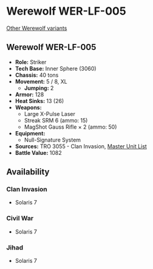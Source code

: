 # Werewolf WER-LF-005

[Other Werewolf variants](../werewolf.md)

## Werewolf WER-LF-005
- **Role:** Striker
- **Tech Base:** Inner Sphere (3060)
- **Chassis:** 40 tons
- **Movement:** 5 / 8, XL
  - **Jumping:** 2
- **Armor:** 128
- **Heat Sinks:** 13 (26)
- **Weapons:**
  - Large X-Pulse Laser
  - Streak SRM 6 (ammo: 15)
  - MagShot Gauss Rifle × 2 (ammo: 50)
- **Equipment:**
  - Null-Signature System
- **Sources:** TRO 3055 - Clan Invasion, [Master Unit List](http://masterunitlist.info/Unit/Details/3536/werewolf-wer-lf-005)
- **Battle Value:** 1082

## Availability

### Clan Invasion
- Solaris 7

### Civil War
- Solaris 7

### Jihad
- Solaris 7

